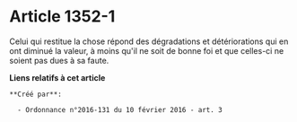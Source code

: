 # Article 1352-1

Celui qui restitue la chose répond des dégradations et détériorations qui en ont diminué la valeur, à moins qu'il ne soit de
bonne foi et que celles-ci ne soient pas dues à sa faute.

**Liens relatifs à cet article**

	**Créé par**:

	  - Ordonnance n°2016-131 du 10 février 2016 - art. 3
